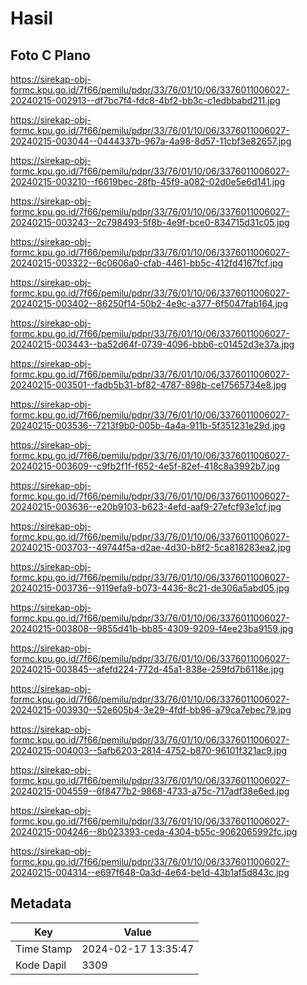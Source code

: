 # Hasil

## Foto C Plano

https://sirekap-obj-formc.kpu.go.id/7f66/pemilu/pdpr/33/76/01/10/06/3376011006027-20240215-002913--df7bc7f4-fdc8-4bf2-bb3c-c1edbbabd211.jpg

https://sirekap-obj-formc.kpu.go.id/7f66/pemilu/pdpr/33/76/01/10/06/3376011006027-20240215-003044--0444337b-967a-4a98-8d57-11cbf3e82657.jpg

https://sirekap-obj-formc.kpu.go.id/7f66/pemilu/pdpr/33/76/01/10/06/3376011006027-20240215-003210--f6619bec-28fb-45f9-a082-02d0e5e6d141.jpg

https://sirekap-obj-formc.kpu.go.id/7f66/pemilu/pdpr/33/76/01/10/06/3376011006027-20240215-003243--2c798493-5f8b-4e9f-bce0-834715d31c05.jpg

https://sirekap-obj-formc.kpu.go.id/7f66/pemilu/pdpr/33/76/01/10/06/3376011006027-20240215-003322--6c0606a0-cfab-4461-bb5c-412fd4167fcf.jpg

https://sirekap-obj-formc.kpu.go.id/7f66/pemilu/pdpr/33/76/01/10/06/3376011006027-20240215-003402--86250f14-50b2-4e9c-a377-6f5047fab164.jpg

https://sirekap-obj-formc.kpu.go.id/7f66/pemilu/pdpr/33/76/01/10/06/3376011006027-20240215-003443--ba52d64f-0739-4096-bbb6-c01452d3e37a.jpg

https://sirekap-obj-formc.kpu.go.id/7f66/pemilu/pdpr/33/76/01/10/06/3376011006027-20240215-003501--fadb5b31-bf82-4787-898b-ce17565734e8.jpg

https://sirekap-obj-formc.kpu.go.id/7f66/pemilu/pdpr/33/76/01/10/06/3376011006027-20240215-003536--7213f9b0-005b-4a4a-911b-5f351231e29d.jpg

https://sirekap-obj-formc.kpu.go.id/7f66/pemilu/pdpr/33/76/01/10/06/3376011006027-20240215-003609--c9fb2f1f-f652-4e5f-82ef-418c8a3992b7.jpg

https://sirekap-obj-formc.kpu.go.id/7f66/pemilu/pdpr/33/76/01/10/06/3376011006027-20240215-003636--e20b9103-b623-4efd-aaf9-27efcf93e1cf.jpg

https://sirekap-obj-formc.kpu.go.id/7f66/pemilu/pdpr/33/76/01/10/06/3376011006027-20240215-003703--49744f5a-d2ae-4d30-b8f2-5ca818283ea2.jpg

https://sirekap-obj-formc.kpu.go.id/7f66/pemilu/pdpr/33/76/01/10/06/3376011006027-20240215-003736--9119efa9-b073-4436-8c21-de306a5abd05.jpg

https://sirekap-obj-formc.kpu.go.id/7f66/pemilu/pdpr/33/76/01/10/06/3376011006027-20240215-003808--9855d41b-bb85-4309-9209-f4ee23ba9159.jpg

https://sirekap-obj-formc.kpu.go.id/7f66/pemilu/pdpr/33/76/01/10/06/3376011006027-20240215-003845--afefd224-772d-45a1-838e-259fd7b6118e.jpg

https://sirekap-obj-formc.kpu.go.id/7f66/pemilu/pdpr/33/76/01/10/06/3376011006027-20240215-003930--52e605b4-3e29-4fdf-bb96-a79ca7ebec79.jpg

https://sirekap-obj-formc.kpu.go.id/7f66/pemilu/pdpr/33/76/01/10/06/3376011006027-20240215-004003--5afb6203-2814-4752-b870-96101f321ac9.jpg

https://sirekap-obj-formc.kpu.go.id/7f66/pemilu/pdpr/33/76/01/10/06/3376011006027-20240215-004559--6f8477b2-9868-4733-a75c-717adf38e6ed.jpg

https://sirekap-obj-formc.kpu.go.id/7f66/pemilu/pdpr/33/76/01/10/06/3376011006027-20240215-004246--8b023393-ceda-4304-b55c-9062065992fc.jpg

https://sirekap-obj-formc.kpu.go.id/7f66/pemilu/pdpr/33/76/01/10/06/3376011006027-20240215-004314--e697f648-0a3d-4e64-be1d-43b1af5d843c.jpg


## Metadata

| Key        | Value               |
| ---------- | ------------------- |
| Time Stamp | 2024-02-17 13:35:47 |
| Kode Dapil | 3309                |



